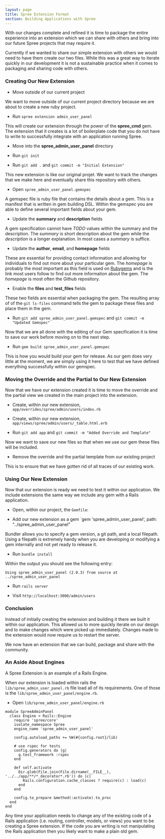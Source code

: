 ```yaml
---
layout: page
title: Spree Extension Format
section: Building Applications with Spree
---
```


With our changes complete and refined it is time to package the entire
experience into an extension which we can share with others and bring into our
future Spree projects that may require it.

Currently if we wanted to share our simple extension with others we would need
to have them create our two files. While this was a great way to iterate quickly
in our development it is not a sustainable practice when it comes to packaging
and sharing code with others.

### Creating Our New Extension

* Move outside of our current project

We want to move outside of our current project directory because we are about to
create a new ruby project.

* Run `spree extension admin_user_panel`

This will create our extension through the power of the **spree_cmd** gem. The
extension that it creates is a lot of boilerplate code that you do not have to
write to successfully integrate with an application running Spree.

* Move into the **spree_admin_user_panel** directory

* Run `git init`

* Run `git add .` and `git commit -m "Initial Extension"`

This new extension is like our original projet. We want to track the changes
that we make here and eventually share this repository with others.

* Open `spree_admin_user_panel.gemspec`

A gemspec file is ruby file that contains the details about a gem. This is a
manifest that is written in gem building DSL. Within the gemspec you are able
to define several important fields about your gem.

* Update the **summary** and **description** fields

A gem specification cannot have *TODO* values within the summary and the
description. The *summary* is short description about the gem while the
*description* is a longer explanation. In most cases a *summary* is suffice.

* Update the **author**, **email**, and **homepage** fields

These are essential for providing contact information and allowing for
individuals to find out more about your particular gem. The *homepage* is
probably the most important as this field is used on
[Rubygems](https://rubygems.org) and is the link most users follow to find out
more information about the gem. The *homepage* is most often the Github
repository.

* Enable the **files** and **test_files** fields

These two fields are essential when packaging the gem. The resulting array of
of the `git ls-files` command tells the gem to package these files and place
them in the gem.

* Run `git add spree_admin_user_panel.gemspec` and
  `git commit -m "Updated Gemspec"`

Now that we are all done with the editing of our Gem specification it is time
to save our work before moving on to the next step.

* Run `gem build spree_admin_user_panel.gemspec`

This is how you would build your gem for release. As our gem does very little
at the moment, we are simply using it here to test that we have defined
everything successfully within our gemspec.

### Moving the Override and the Partial to Our New Extension

Now that we have our extension created it is time to move the override and
the partial view we created in the main project into the extension.

* Create, within our new extension, `app/overrides/spree/admin/users/index.rb`

* Create, within our new extension, `app/views/spree/admin/users/_table.html.erb`

* Run `git add app` and `git commit -m "Added Override and Template"`

Now we want to save our new files so that when we use our gem these files
will be included.

* Remove the override and the partial template from our existing project

This is to ensure that we have gotten rid of all traces of our existing work.

### Using Our New Extension

Now that our extension is ready we need to test it within our application. We
include extensions the same way we include any gem with a Rails application.

* Open, within our project, the `Gemfile`:

* Add our new extension as a gem `gem 'spree_admin_user_panel', path: "../spree_admin_user_panel"

Bundler allows you to specify a gem version, a git path, and a local filepath.
Using a filepath is extremely handy when you are developing or modifying a gem
internally and not yet ready to release it.

* Run `bundle install`

Within the output you should see the following entry:

```
Using spree_admin_user_panel (2.0.3) from source at ../spree_admin_user_panel
```

* Run `rails server`

* Visit `http://localhost:3000/admin/users`

### Conclusion

Instead of initially creating the extension and building it there we built it
within our application. This allowed us to more quickly iterate on our design
and to make changes which were picked up immediately. Changes made to the
extension would now require us to restart the server.

We now have an extension that we can build, package and share with the
community.

### An Aside About Engines

A Spree Extension is an example of a Rails Engine.

When our extension is loaded within rails the `lib/spree_admin_user_panel.rb`
file load all of its requirements. One of those is the
`lib/spree_admin_user_panel/engine.rb`.

* Open `lib/spree_admin_user_panel/engine.rb`

```
module SpreeAdminPanel
  class Engine < Rails::Engine
    require 'spree/core'
    isolate_namespace Spree
    engine_name 'spree_admin_user_panel'

    config.autoload_paths += %W(#{config.root}/lib)

    # use rspec for tests
    config.generators do |g|
      g.test_framework :rspec
    end

    def self.activate
      Dir.glob(File.join(File.dirname(__FILE__), '../../app/**/*_decorator*.rb')) do |c|
        Rails.configuration.cache_classes ? require(c) : load(c)
      end
    end

    config.to_prepare &method(:activate).to_proc
  end
end
```

Any time your application needs to change any of the existing code of a Rails
application (i.e. routing, controller, models, or views) you want to be
creating a Spree extension. If the code you are writing is not manipulating
the Rails application then you likely want to make a plain old gem.